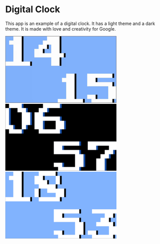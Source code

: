 # Digital Clock

This app is an example of a digital clock.
It has a light theme and a dark theme.
It is made with love and creativity for Google.

<img src='digital.gif' width='350'>

<img src='digital_dark.png' width='350'>

<img src='digital_light.png' width='350'>

